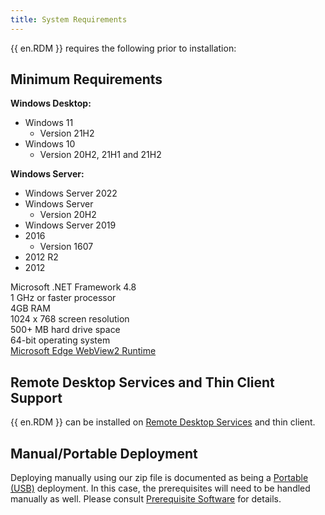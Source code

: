 ```yaml
---
title: System Requirements
---
```

{{ en.RDM }} requires the following prior to installation: 

## Minimum Requirements 

**Windows Desktop:**  

* Windows 11 
    * Version 21H2 
* Windows 10 
    * Version 20H2, 21H1 and 21H2 

**Windows Server:**  

* Windows Server 2022 
* Windows Server 
    * Version 20H2 
* Windows Server 2019 
* 2016 
    * Version 1607 
* 2012 R2 
* 2012 

Microsoft .NET Framework 4.8  
1 GHz or faster processor  
4GB RAM  
1024 x 768 screen resolution  
500+ MB hard drive space  
64-bit operating system  
[Microsoft Edge WebView2 Runtime](/kb/remote-desktop-manager/knowledge-base/download-microsoft-edge-chromium/)  

## Remote Desktop Services and Thin Client Support 

{{ en.RDM }} can be installed on [Remote Desktop Services](/rdm/windows/installation/client/terminal-services/) and thin client. 

## Manual/Portable Deployment 

Deploying manually using our zip file is documented as being a [Portable (USB)](/rdm/windows/installation/client/portable-usb/) deployment. In this case, the prerequisites will need to be handled manually as well. Please consult [Prerequisite Software](/rdm/windows/overview/system-requirements/prerequisite-software/) for details. 


